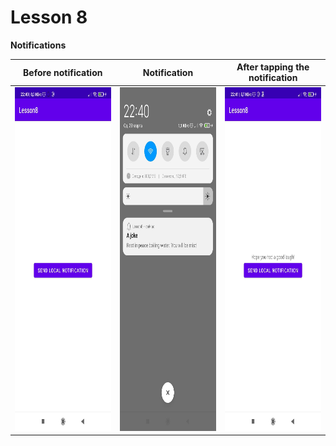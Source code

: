 # Lesson 8

**Notifications**

Before notification | Notification | After tapping the notification
:-------------------:|:------------:|:-------------------------------------:
<img src="1.jpg" width="280" height="550"> | <img src="2.png" width="280" height="550"> | <img src="3.jpg" width="280" height="550">